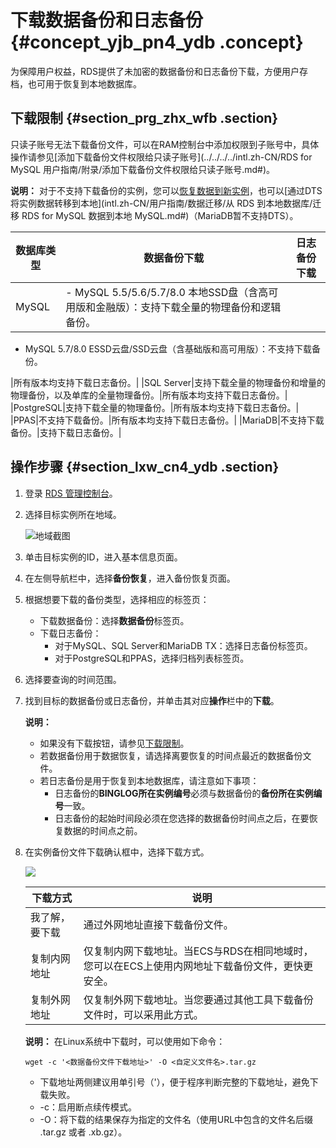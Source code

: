 # 下载数据备份和日志备份 {#concept_yjb_pn4_ydb .concept}

为保障用户权益，RDS提供了未加密的数据备份和日志备份下载，方便用户存档，也可用于恢复到本地数据库。

## 下载限制 {#section_prg_zhx_wfb .section}

只读子账号无法下载备份文件，可以在RAM控制台中添加权限到子账号中，具体操作请参见[添加下载备份文件权限给只读子账号](../../../../intl.zh-CN/RDS for MySQL 用户指南/附录/添加下载备份文件权限给只读子账号.md#)。

**说明：** 对于不支持下载备份的实例，您可以[恢复数据到新实例](intl.zh-CN/用户指南/恢复数据/恢复MySQL数据.md#)，也可以[通过DTS将实例数据转移到本地](intl.zh-CN/用户指南/数据迁移/从 RDS 到本地数据库/迁移 RDS for MySQL 数据到本地 MySQL.md#)（MariaDB暂不支持DTS）。

|数据库类型|数据备份下载|日志备份下载|
|-----|------|------|
|MySQL| -   MySQL 5.5/5.6/5.7/8.0 本地SSD盘（含高可用版和金融版）：支持下载全量的物理备份和逻辑备份。
-   MySQL 5.7/8.0 ESSD云盘/SSD云盘（含基础版和高可用版）：不支持下载备份。

 |所有版本均支持下载日志备份。|
|SQL Server|支持下载全量的物理备份和增量的物理备份，以及单库的全量物理备份。|所有版本均支持下载日志备份。|
|PostgreSQL|支持下载全量的物理备份。|所有版本均支持下载日志备份。|
|PPAS|不支持下载备份。|所有版本均支持下载日志备份。|
|MariaDB|不支持下载备份。|支持下载日志备份。|

## 操作步骤 {#section_lxw_cn4_ydb .section}

1.  登录 [RDS 管理控制台](https://rds.console.aliyun.com/)。
2.  选择目标实例所在地域。

    ![地域截图](http://static-aliyun-doc.oss-cn-hangzhou.aliyuncs.com/assets/img/7882/156645762137169_zh-CN.png)

3.  单击目标实例的ID，进入基本信息页面。
4.  在左侧导航栏中，选择**备份恢复**，进入备份恢复页面。
5.  根据想要下载的备份类型，选择相应的标签页：
    -   下载数据备份：选择**数据备份**标签页。
    -   下载日志备份：
        -   对于MySQL、SQL Server和MariaDB TX：选择日志备份标签页。
        -   对于PostgreSQL和PPAS，选择归档列表标签页。
6.  选择要查询的时间范围。
7.  找到目标的数据备份或日志备份，并单击其对应**操作**栏中的**下载**。

    **说明：** 

    -   如果没有下载按钮，请参见[下载限制](#)。
    -   若数据备份用于数据恢复，请选择离要恢复的时间点最近的数据备份文件。
    -   若日志备份是用于恢复到本地数据库，请注意如下事项：
        -   日志备份的**BINGLOG所在实例编号**必须与数据备份的**备份所在实例编号**一致。
        -   日志备份的起始时间段必须在您选择的数据备份时间点之后，在要恢复数据的时间点之前。
8.  在实例备份文件下载确认框中，选择下载方式。

    ![](http://static-aliyun-doc.oss-cn-hangzhou.aliyuncs.com/assets/img/7966/15664576216231_zh-CN.png)

    |下载方式|说明|
    |----|--|
    |我了解，要下载|通过外网地址直接下载备份文件。|
    |复制内网地址|仅复制内网下载地址。当ECS与RDS在相同地域时，您可以在ECS上使用内网地址下载备份文件，更快更安全。|
    |复制外网地址|仅复制外网下载地址。当您要通过其他工具下载备份文件时，可以采用此方式。|

    **说明：** 在Linux系统中下载时，可以使用如下命令：

    ``` {#codeblock_0gh_lw0_x5s}
    wget -c '<数据备份文件下载地址>' -O <自定义文件名>.tar.gz
    ```

    -   下载地址两侧建议用单引号（'），便于程序判断完整的下载地址，避免下载失败。
    -   -c：启用断点续传模式。
    -   -O：将下载的结果保存为指定的文件名（使用URL中包含的文件名后缀 .tar.gz 或者 .xb.gz）。

